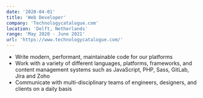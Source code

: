 ```yaml
---
date: '2020-04-01'
title: 'Web Developer'
company: 'Technologycatalogue.com'
location: 'Delft, Netherlands'
range: 'May 2020 - June 2021'
url: 'https://www.technologycatalogue.com/'
---
```


- Write modern, performant, maintainable code for our platforms
- Work with a variety of different languages, platforms, frameworks, and content management systems such as JavaScript, PHP, Sass, GitLab, Jira and Zoho
- Communicate with multi-disciplinary teams of engineers, designers, and clients on a daily basis
